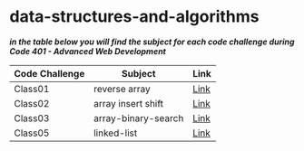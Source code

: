 # data-structures-and-algorithms


***in the table below you will find the subject for each code challenge during Code 401 - Advanced Web Development***



| **Code Challenge**    | **Subject**   | **Link**                                                                                   |
|-----------|-----------|-----------------------------------------------------------------------------------------|
| Class01 |   reverse array    | [Link](https://mohammad-alshish.github.io/data-structures-and-algorithms/array-reverse/array-reverse)
| Class02 |    array insert shift  | [Link](https://mohammad-alshish.github.io/data-structures-and-algorithms/array-insert-shift/array-insert-shift)
| Class03 |    array-binary-search  | [Link](https://mohammad-alshish.github.io/data-structures-and-algorithms/array-binary-search/array-binary-search)
| Class05 |    linked-list  | [Link](https://mohammad-alshish.github.io/data-structures-and-algorithms/linked-list/linked-list)